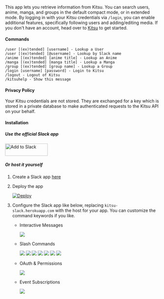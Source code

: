 This app lets you retrieve information from Kitsu. You can search users, anime, manga, and groups in the default compact mode, or in extended mode. By logging in with your Kitsu credentials via `/login`, you can enable additional features, specifically following users and adding/editing media. If you don't have an account, head over to [Kitsu](https://kitsu.io) to get started.

#### Commands

```
/user [(ex)tended] [username] - Lookup a User
/user [(ex)tended] [@username] - Lookup by Slack name
/anime [(ex)tended] [anime title] - Lookup an Anime
/manga [(ex)tended] [manga title] - Lookup a Manga
/group [(ex)tended] [group name] - Lookup a Group
/login [username] [password] - Login to Kitsu
/logout - Logout of Kitsu
/kitsuhelp - Show this message
```

#### Privacy Policy

Your Kitsu credentials are not stored. They are exchanged for a key which is stored in a private database to make authenticated requests to the Kitsu API on your behalf.

#### Installation

##### Use the official Slack app

<a href="https://slack.com/oauth/authorize?scope=commands,links:read,links:write&client_id=12303250033.57925979077"><img alt="Add to Slack" height="40" width="139" src="https://platform.slack-edge.com/img/add_to_slack.png" srcset="https://platform.slack-edge.com/img/add_to_slack.png 1x, https://platform.slack-edge.com/img/add_to_slack@2x.png 2x" /></a>

##### Or host it yourself

1. Create a Slack app [here](https://i.imgur.com/Zr8MCop.png)

2. Deploy the app

    [![Deploy](https://www.herokucdn.com/deploy/button.svg)](https://heroku.com/deploy)

3. Configure the Slack app like below, replacing `kitsu-slack.herokuapp.com` with the host for your app. You can customize the command keywords if you like.

    - Interactive Messages

        ![](https://i.imgur.com/gJm92GB.png)

    - Slash Commands

        ![](https://i.imgur.com/Dg5Flab.png)
        ![](https://i.imgur.com/TibRYGI.png)
        ![](https://i.imgur.com/nhvEruS.png)
        ![](https://i.imgur.com/w7LtaPP.png)
        ![](https://i.imgur.com/m4O6mqT.png)
        ![](https://i.imgur.com/OweHviE.png)
        ![](https://i.imgur.com/8NSJXRF.png)

    - OAuth & Permissions

        ![](https://i.imgur.com/56G26Rj.png)

    - Event Subscriptions

        ![](https://i.imgur.com/DIxFkVc.png)

